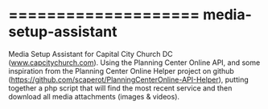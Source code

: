 ====================
media-setup-assistant
=====================

Media Setup Assistant for Capital City Church DC (www.capcitychurch.com).  Using the Planning Center Online API, and some inspiration from the Planning Center Online Helper project on github (https://github.com/scaperot/PlanningCenterOnline-API-Helper), putting together a php script that will find the most recent service and then download all media attachments (images &amp; videos).  
